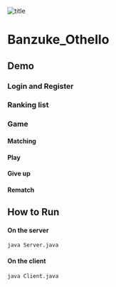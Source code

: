 ![title](https://user-images.githubusercontent.com/44014471/119253300-7fc11100-bbeb-11eb-8176-279184d2590c.jpg)

# Banzuke_Othello



## Demo

### Login and Register



### Ranking list


### Game

#### Matching

#### Play

#### Give up

#### Rematch


## How to Run

#### On the server

```
java Server.java
```

#### On the client

```
java Client.java
```
